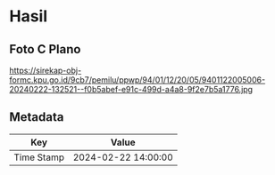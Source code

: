 # Hasil

## Foto C Plano

https://sirekap-obj-formc.kpu.go.id/9cb7/pemilu/ppwp/94/01/12/20/05/9401122005006-20240222-132521--f0b5abef-e91c-499d-a4a8-9f2e7b5a1776.jpg


## Metadata

| Key        | Value               |
| ---------- | ------------------- |
| Time Stamp | 2024-02-22 14:00:00 |



